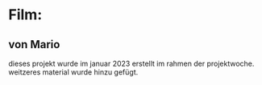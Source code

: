 # Film:
## von Mario

dieses projekt wurde im januar 2023 erstellt im rahmen 
der projektwoche. weitzeres material wurde hinzu gefügt.
